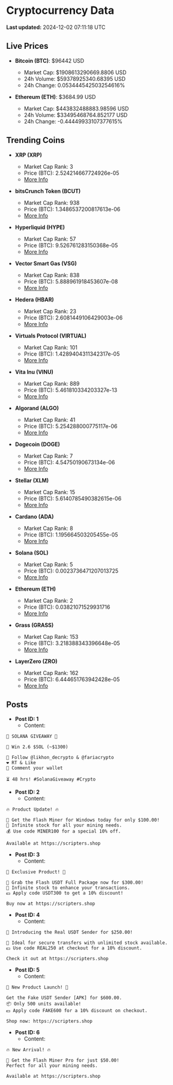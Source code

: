 # Cryptocurrency Data

**Last updated:** 2024-12-02 07:11:18 UTC

## Live Prices
- **Bitcoin (BTC)**: $96442 USD
  - Market Cap: $1908613290669.8806 USD
  - 24h Volume: $59378925340.68395 USD
  - 24h Change: 0.053444542503254616%

- **Ethereum (ETH)**: $3684.99 USD
  - Market Cap: $443832488883.98596 USD
  - 24h Volume: $33495468764.852177 USD
  - 24h Change: -0.44449933107377615%

## Trending Coins
- **XRP (XRP)**
  - Market Cap Rank: 3
  - Price (BTC): 2.524214667724926e-05
  - [More Info](https://www.coingecko.com/en/coins/xrp)

- **bitsCrunch Token (BCUT)**
  - Market Cap Rank: 938
  - Price (BTC): 1.3486537200817613e-06
  - [More Info](https://www.coingecko.com/en/coins/bitscrunch-token)

- **Hyperliquid (HYPE)**
  - Market Cap Rank: 57
  - Price (BTC): 9.526761283150368e-05
  - [More Info](https://www.coingecko.com/en/coins/hyperliquid)

- **Vector Smart Gas (VSG)**
  - Market Cap Rank: 838
  - Price (BTC): 5.888961918453607e-08
  - [More Info](https://www.coingecko.com/en/coins/vector-smart-gas)

- **Hedera (HBAR)**
  - Market Cap Rank: 23
  - Price (BTC): 2.6081449106429003e-06
  - [More Info](https://www.coingecko.com/en/coins/hedera)

- **Virtuals Protocol (VIRTUAL)**
  - Market Cap Rank: 101
  - Price (BTC): 1.4289404311342317e-05
  - [More Info](https://www.coingecko.com/en/coins/virtual-protocol)

- **Vita Inu (VINU)**
  - Market Cap Rank: 889
  - Price (BTC): 5.461810334203327e-13
  - [More Info](https://www.coingecko.com/en/coins/vita-inu)

- **Algorand (ALGO)**
  - Market Cap Rank: 41
  - Price (BTC): 5.254288000775117e-06
  - [More Info](https://www.coingecko.com/en/coins/algorand)

- **Dogecoin (DOGE)**
  - Market Cap Rank: 7
  - Price (BTC): 4.54750190673134e-06
  - [More Info](https://www.coingecko.com/en/coins/dogecoin)

- **Stellar (XLM)**
  - Market Cap Rank: 15
  - Price (BTC): 5.6140785490382615e-06
  - [More Info](https://www.coingecko.com/en/coins/stellar)

- **Cardano (ADA)**
  - Market Cap Rank: 8
  - Price (BTC): 1.195664503205455e-05
  - [More Info](https://www.coingecko.com/en/coins/cardano)

- **Solana (SOL)**
  - Market Cap Rank: 5
  - Price (BTC): 0.0023736471207013725
  - [More Info](https://www.coingecko.com/en/coins/solana)

- **Ethereum (ETH)**
  - Market Cap Rank: 2
  - Price (BTC): 0.03821071529931716
  - [More Info](https://www.coingecko.com/en/coins/ethereum)

- **Grass (GRASS)**
  - Market Cap Rank: 153
  - Price (BTC): 3.218388343396648e-05
  - [More Info](https://www.coingecko.com/en/coins/grass)

- **LayerZero (ZRO)**
  - Market Cap Rank: 162
  - Price (BTC): 6.444651763942428e-05
  - [More Info](https://www.coingecko.com/en/coins/layerzero)

## Posts
- **Post ID: 1**
  - Content:
```
🚀 SOLANA GIVEAWAY 🚀

🎁 Win 2.6 $SOL (~$1300)

🤝 Follow @likhon_decrypto & @fariacrypto
❤️ RT & Like
💬 Comment your wallet

⏳ 48 hrs! #SolanaGiveaway #Crypto
```

- **Post ID: 2**
  - Content:
```
🔥 Product Update! 🔥

🚀 Get the Flash Miner for Windows today for only $100.00!
🔋 Infinite stock for all your mining needs.
💰 Use code MINER100 for a special 10% off.

Available at https://scripters.shop
```

- **Post ID: 3**
  - Content:
```
🎁 Exclusive Product! 🎁

💸 Grab the Flash USDT Full Package now for $300.00!
🎉 Infinite stock to enhance your transactions.
💵 Apply code USDT300 to get a 10% discount!

Buy now at https://scripters.shop
```

- **Post ID: 4**
  - Content:
```
💎 Introducing the Real USDT Sender for $250.00!

💼 Ideal for secure transfers with unlimited stock available.
💵 Use code REAL250 at checkout for a 10% discount.

Check it out at https://scripters.shop
```

- **Post ID: 5**
  - Content:
```
🚀 New Product Launch! 🚀

Get the Fake USDT Sender [APK] for $600.00.
📦 Only 500 units available!
💵 Apply code FAKE600 for a 10% discount on checkout.

Shop now: https://scripters.shop
```

- **Post ID: 6**
  - Content:
```
🔥 New Arrival! 🔥

💸 Get the Flash Miner Pro for just $50.00!
Perfect for all your mining needs.

Available at https://scripters.shop
```

